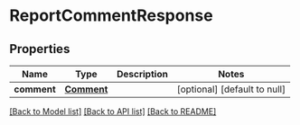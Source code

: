 # ReportCommentResponse
## Properties

| Name | Type | Description | Notes |
|------------ | ------------- | ------------- | -------------|
| **comment** | [**Comment**](Comment.md) |  | [optional] [default to null] |

[[Back to Model list]](../README.md#documentation-for-models) [[Back to API list]](../README.md#documentation-for-api-endpoints) [[Back to README]](../README.md)

